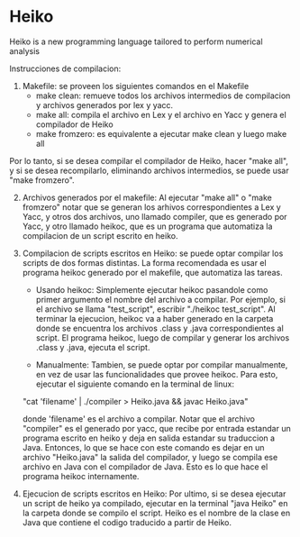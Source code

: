 # Heiko
Heiko is a new programming language tailored to perform numerical analysis

Instrucciones de compilacion:

1. Makefile: se proveen los siguientes comandos en el Makefile
	- make clean: remueve todos los archivos intermedios de compilacion y archivos generados por lex y yacc.
	- make all: compila el archivo en Lex y el archivo en Yacc y genera el compilador de Heiko
	- make fromzero: es equivalente a ejecutar make clean y luego make all

Por lo tanto, si se desea compilar el compilador de Heiko, hacer "make all", y si se desea recompilarlo, eliminando archivos intermedios, se puede usar "make fromzero".

2. Archivos generados por el makefile: Al ejecutar "make all" o "make fromzero"	notar que se generan los arhivos correspondientes a Lex y Yacc, y otros dos archivos, uno llamado compiler, que es generado por Yacc, y otro llamado heikoc, que es un programa que automatiza la compilacion de un script escrito en heiko.

3. Compilacion de scripts escritos en Heiko: se puede optar compilar los scripts de dos formas distintas. La forma recomendada es usar el programa heikoc generado por el makefile, que automatiza las tareas.

	- Usando heikoc: Simplemente ejecutar heikoc pasandole como primer argumento el nombre del archivo a compilar. Por ejemplo, si el archivo se llama "test_script", escribir "./heikoc test_script". Al terminar la ejecucion, heikoc va a haber generado en la carpeta donde se encuentra los archivos .class y .java correspondientes al script. El programa heikoc, luego de compilar y generar los archivos .class y .java, ejecuta el script.

	- Manualmente: Tambien, se puede optar por compilar manualmente, en vez de usar las funcionalidades que provee heikoc. Para esto, ejecutar el siguiente comando en la terminal de linux:

	"cat 'filename' | ./compiler > Heiko.java && javac Heiko.java"

	donde 'filename' es el archivo a compilar. Notar que el archivo "compiler" es el generado por yacc, que recibe por entrada estandar un programa escrito en heiko y deja en salida estandar su traduccion a Java. Entonces, lo que se hace con este comando es dejar en un archivo "Heiko.java" la salida del compilador, y luego se compila ese archivo en Java con el compilador de Java. Esto es lo que hace el programa heikoc internamente.

4. Ejecucion de scripts escritos en Heiko: Por ultimo, si se desea ejecutar un script de heiko ya compilado, ejecutar en la terminal "java Heiko" en la carpeta donde se compilo el script. Heiko es el nombre de la clase en Java que contiene el codigo traducido a partir de Heiko. 